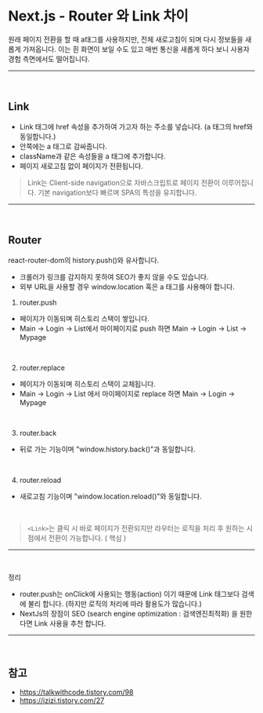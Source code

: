 # Next.js - Router 와 Link 차이

원래 페이지 전환을 할 때 a태그를 사용하지만, 전체 새로고침이 되며 다시 정보들을 새롭게 가져옵니다. 이는 흰 화면이 보일 수도 있고 매번 통신을 새롭게 하다 보니 사용자 경험 측면에서도 떨어집니다.

***
<br>

## Link
- Link 태그에 href 속성을 추가하여 가고자 하는 주소를 넣습니다. (a 태그의 href와 동일합니다.)
- 안쪽에는 a 태그로 감싸줍니다.
- className과 같은 속성들을 a 태그에 추가합니다.
- 페이지 새로고침 없이 페이지가 전환됩니다.

> Link는 Client-side navigation으로 자바스크립트로 페이지 전환이 이루어집니다.
기본 navigation보다 빠르며 SPA의 특성을 유지합니다.


***
<br>

## Router
react-router-dom의 history.push()와 유사합니다.

- 크롤러가 링크를 감지하지 못하여 SEO가 좋지 않을 수도 있습니다.
- 외부 URL을 사용할 경우 window.location 혹은 a 태그를 사용해야 합니다.

1. router.push
- 페이지가 이동되며 히스토리 스택이 쌓입니다.
- Main -> Login -> List에서 마이페이지로 push 하면 Main -> Login -> List -> Mypage

<br>

2. router.replace
- 페이지가 이동되며 히스토리 스택이 교체됩니다.
- Main -> Login -> List 에서 마이페이지로 replace 하면 Main -> Login -> Mypage

<br>

3. router.back
- 뒤로 가는 기능이며 "window.history.back()"과 동일합니다.

<br>

4. router.reload
- 새로고침 기능이며 "window.location.reload()"와 동일합니다.

<br>

> `<Link>`는 클릭 시 바로 페이지가 전환되지만 라우터는 로직을 처리 후 원하는 시점에서 전환이 가능합니다. ( 핵심 )


***
<br>

정리

- router.push는 onClick에 사용되는 행동(action) 이기 때문에 Link 태그보다 검색에 불리 합니다. (하지만 로직의 처리에 따라 활용도가 많습니다.)
- NextJs의 장점이 SEO (search engine optimization : 검색엔진최적화) 을 원한다면 Link 사용을 추천 합니다.

***
<br>

## 참고
- https://talkwithcode.tistory.com/98
- https://izizi.tistory.com/27